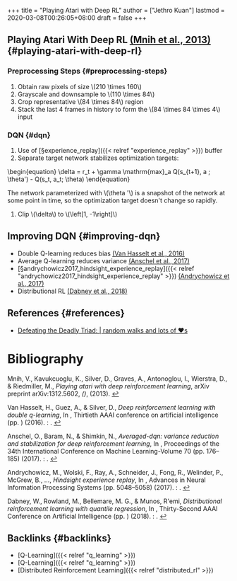 +++
title = "Playing Atari with Deep RL"
author = ["Jethro Kuan"]
lastmod = 2020-03-08T00:26:05+08:00
draft = false
+++

## Playing Atari With Deep RL <a id="e3433750724eb4eebeebd0d71a7608d6" href="#mnih2013playing">(Mnih et al., 2013)</a> {#playing-atari-with-deep-rl}


### Preprocessing Steps {#preprocessing-steps}

1.  Obtain raw pixels of size \\(210 \times 160\\)
2.  Grayscale and downsample to \\(110 \times 84\\)
3.  Crop representative \\(84 \times 84\\) region
4.  Stack the last 4 frames in history to form the \\(84 \times 84 \times
       4\\) input


### DQN {#dqn}

1.  Use of [§experience\_replay]({{< relref "experience_replay" >}}) buffer
2.  Separate target network stabilizes optimization targets:

\begin{equation}
  \delta = r\_t + \gamma \mathrm{max}\_a Q(s\_{t+1}, a ; \theta') -
  Q(s\_t, a\_t; \theta)
\end{equation}

The network parameterized with \\(\theta '\\) is a snapshot of the network
at some point in time, so the optimization target doesn't change so
rapidly.

1.  Clip \\(\delta\\) to \\(\left[1, -1\right]\\)


## Improving DQN {#improving-dqn}

-   Double Q-learning reduces bias <a id="12d44fc18d38fd615bdd468a7a3a1f21" href="#van2016deep">(Van Hasselt et al., 2016)</a>
-   Average Q-learning reduces variance <a id="ff6280fa6d28cb1f79170f6a8c88ad92" href="#anschel2017averaged">(Anschel et al., 2017)</a>
-   [§andrychowicz2017\_hindsight\_experience\_replay]({{< relref "andrychowicz2017_hindsight_experience_replay" >}}) <a id="ffaf2d08e446da500e82a251db070767" href="#andrychowicz2017hindsight">(Andrychowicz et al., 2017)</a>
-   Distributional RL <a id="df0211097f3af68bb797b195f1e9d661" href="#dabney2018distributional">(Dabney et al., 2018)</a>


## References {#references}

-   [Defeating the Deadly Triad: | random walks and lots of ♥s](https://davidsanwald.github.io/2016/12/11/Double-DQN-interfacing-OpenAi-Gym.html)

# Bibliography
<a id="mnih2013playing" target="_blank">Mnih, V., Kavukcuoglu, K., Silver, D., Graves, A., Antonoglou, I., Wierstra, D., & Riedmiller, M., *Playing atari with deep reinforcement learning*, arXiv preprint arXiv:1312.5602, *()*,  (2013). </a> [↩](#e3433750724eb4eebeebd0d71a7608d6)

<a id="van2016deep" target="_blank">Van Hasselt, H., Guez, A., & Silver, D., *Deep reinforcement learning with double q-learning*, In , Thirtieth AAAI conference on artificial intelligence (pp. ) (2016). : .</a> [↩](#12d44fc18d38fd615bdd468a7a3a1f21)

<a id="anschel2017averaged" target="_blank">Anschel, O., Baram, N., & Shimkin, N., *Averaged-dqn: variance reduction and stabilization for deep reinforcement learning*, In , Proceedings of the 34th International Conference on Machine Learning-Volume 70 (pp. 176–185) (2017). : .</a> [↩](#ff6280fa6d28cb1f79170f6a8c88ad92)

<a id="andrychowicz2017hindsight" target="_blank">Andrychowicz, M., Wolski, F., Ray, A., Schneider, J., Fong, R., Welinder, P., McGrew, B., …, *Hindsight experience replay*, In , Advances in Neural Information Processing Systems (pp. 5048–5058) (2017). : .</a> [↩](#ffaf2d08e446da500e82a251db070767)

<a id="dabney2018distributional" target="_blank">Dabney, W., Rowland, M., Bellemare, M. G., & Munos, R\'emi, *Distributional reinforcement learning with quantile regression*, In , Thirty-Second AAAI Conference on Artificial Intelligence (pp. ) (2018). : .</a> [↩](#df0211097f3af68bb797b195f1e9d661)


## Backlinks {#backlinks}

-   [Q-Learning]({{< relref "q_learning" >}})
-   [Q-Learning]({{< relref "q_learning" >}})
-   [Distributed Reinforcement Learning]({{< relref "distributed_rl" >}})
